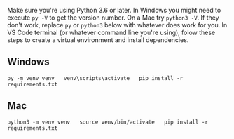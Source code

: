 Make sure you're using Python 3.6 or later. In Windows you might need to execute `py -V` to get the version number. On a Mac try `python3 -V`. If they don't work, replace `py` or `python3` below with whatever does work for you. In VS Code terminal (or whatever command line you're using), folow these steps to create a virtual environment and install dependencies.

Windows
-------

`py -m venv venv  
venv\scripts\activate  
pip install -r requirements.txt`

Mac
---

`python3 -m venv venv  
source venv/bin/activate  
pip install -r requirements.txt`

